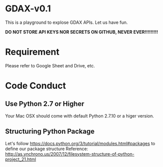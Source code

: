 # GDAX-v0.1

This is a playground to explose GDAX APIs. Let us have fun.

**DO NOT STORE API KEYS NOR SECRETS ON GITHUB, NEVER EVER!!!!!!!!!**

# Requirement

Please refer to Google Sheet and Drive, etc.

# Code Conduct
## Use Python 2.7 or Higher
Your Mac OSX should come with default Python 2.7.10 or a higer version.

## Structuring Python Package
Let's follow https://docs.python.org/3/tutorial/modules.html#packages to define our package structure
Reference: http://as.ynchrono.us/2007/12/filesystem-structure-of-python-project_21.html



